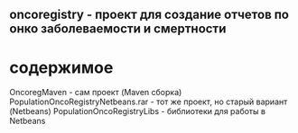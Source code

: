 ﻿## oncoregistry - проект для создание отчетов по онко заболеваемости и смертности
# содержимое
OncoregMaven - сам проект (Maven сборка)
PopulationOncoRegistryNetbeans.rar - тот же проект, но старый вариант (Netbeans)
PopulationOncoRegistryLibs - библиотеки для работы в Netbeans

